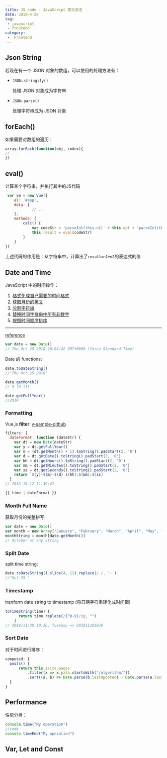```yaml
---
title: JS code - JavaScript 常见语法
date: 2019-4-28
tag:
 - javascript
 - frontend
category:
 -  Frontend
---
```


## Json String

若现在有一个 JSON 对象的数组，可以使用的处理方法有：

- `JSON.stringify()`

  处理 JSON 对象成为字符串

- `JSON.parse()`

  处理字符串成为 JSON 对象

## forEach()

如果需要对数组的遍历：

```js
array.forEach(function(obj, index){
// ...
})
```

## eval()

计算某个字符串，并执行其中的JS代码

```js
 var vm = new Vue({
    el: '#app',
    data: {
            // ...
    },
    methods: {
        calc() {
            var codeStr = 'parseInt(this.n1)' + this.opt + 'parseInt(this.n2)'
            this.result = eval(codeStr)
        }
    }
})
```

上述代码的作用是：从字符串中，计算出了`result=n1+n2`的表达式的值

## Date and Time


JavaScript 中的时间操作：

1. [格式化成自己需要的时间格式](#example-1)
2. [获取月份的英文](#example-2)
3. [分割字符串](#example-3)
4. [替换时间字符串中所有非数字](#example-4)
5. [按照时间顺序排序](#example-5)

---

[reference](http://www.runoob.com/jsref/jsref-obj-date.html)

```js
var date = new Date()
// Thu Oct 25 2018 20:04:42 GMT+0800 (China Standard Time)
```

Date 的 functions:

```js
date.toDateString()
//"Thu Oct 25 2018"

date.getMonth()
// 9 (0-11)

date.getFullYear()
//2018
```


### Formatting

Vue.js **filter**: [v-sample-github](https://github.com/chenweigao/vue-study/blob/master/v-sample/list.html)

```js
filters: {
  dateFormat: function (dateStr) {
    var dt = new Date(dateStr)
    var y = dt.getFullYear()
    var m = (dt.getMonth() + 1).toString().padStart(2, '0')
    var d = dt.getDate().toString().padStart(2, '0')
    var hh = dt.getHours().toString().padStart(2, '0')
    var mm = dt.getMinutes().toString().padStart(2, '0')
    var ss = dt.getSeconds().toString().padStart(2, '0')
    return `${y}-${m}-${d} ${hh}:${mm}:${ss}`
  }
// 2018-10-12 11:39:41
```

```html
{{ time | dateFormat }}
```

### Month Full Name

获取月份的完整拼写:

```js
var date = new Date()
var month = new Array("January", "February", "March", "April", "May", "June", "July", "August", "September", "October", "November", "December")
monthString = month[date.getMonth()]
// October or any string
```

### Split Date

split time string:

```js
date.toDateString().slice(4, 11).replace(/ /, '-')
//"Oct-25 "
```

### Timestamp

tranform date string to timestamp (将日期字符串转化成时间戳)

```js {2}
toTimeString(time) {
      return time.replace(/[^0-9]/ig, "")
    }
// 2018/11/20 10:36, Tuesday => 201811201036
```

### Sort Date

对于时间进行排序：

```js
computed: {
  posts() {
      return this.$site.pages
          .filter(x => x.path.startsWith("/algorithm/"))
          .sort((a, b) => Date.parse(b.lastUpdated) - Date.parse(a.lastUpdated))
  }
}
```

## Performance

性能分析：

```js
console.time("My operation")
//code
console.timeEnd("My operation")
```

## Var, Let and Const
